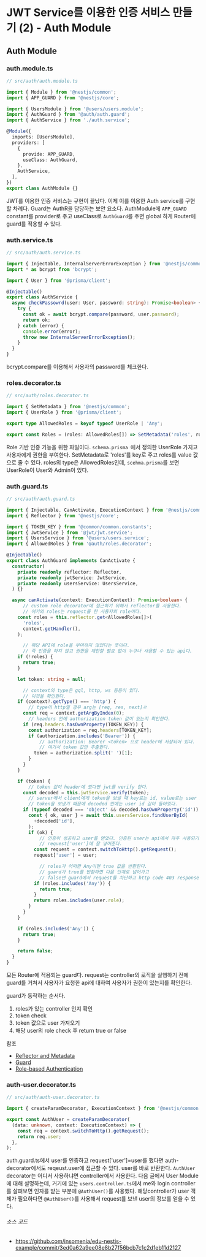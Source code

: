 # JWT Service를 이용한 인증 서비스 만들기 (2) - Auth Module



## Auth Module



### auth.module.ts

```typescript
// src/auth/auth.module.ts

import { Module } from '@nestjs/common';
import { APP_GUARD } from '@nestjs/core';

import { UsersModule } from '@users/users.module';
import { AuthGuard } from '@auth/auth.guard';
import { AuthService } from './auth.service';

@Module({
  imports: [UsersModule],
  providers: [
    {
      provide: APP_GUARD,
      useClass: AuthGuard,
    },
    AuthService,
  ],
})
export class AuthModule {}
```

  JWT를 이용한 인증 서비스는 구현이 끝났다. 이제 이를 이용한 Auth service를 구현할 차례다. Guard는 AuthR을 담당하는 보안 요소다. AuthModule에 `APP_GUARD` constant를 provider로 주고 useClass로 `AuthGuard`를 주면 global 하게 Router에 guard를 적용할 수 있다.



### auth.service.ts

```typescript
// src/auth/auth.service.ts

import { Injectable, InternalServerErrorException } from '@nestjs/common';
import * as bcrypt from 'bcrypt';

import { User } from '@prisma/client';

@Injectable()
export class AuthService {
  async checkPassowrd(user: User, password: string): Promise<boolean> {
    try {
      const ok = await bcrypt.compare(password, user.password);
      return ok;
    } catch (error) {
      console.error(error);
      throw new InternalServerErrorException();
    }
  }
}
```

  bcrypt.compare를 이용해서 사용자의 password를 체크한다.



### roles.decorator.ts

```typescript
// src/auth/roles.decorator.ts

import { SetMetadata } from '@nestjs/common';
import { UserRole } from '@prisma/client';

export type AllowedRoles = keyof typeof UserRole | 'Any';

export const Roles = (roles: AllowedRoles[]) => SetMetadata('roles', roles);
```

  Role 기반 인증 기능을 위한 파일이다. `schema.prisma `에서 정의한 UserRole 가지고 사용자에게 권한을 부여한다. SetMetadata로 'roles'를 key로 주고 roles를 value 값으로 줄 수 있다. roles의 type은 AllowedRoles인데, `scehma.prisma`를 보면 UserRole이 User와 Admin이 있다.



### auth.guard.ts

```typescript
// src/auth/auth.guard.ts

import { Injectable, CanActivate, ExecutionContext } from '@nestjs/common';
import { Reflector } from '@nestjs/core';

import { TOKEN_KEY } from '@common/common.constants';
import { JwtService } from '@jwt/jwt.service';
import { UsersService } from '@users/users.service';
import { AllowedRoles } from '@auth/roles.decorator';

@Injectable()
export class AuthGuard implements CanActivate {
  constructor(
    private readonly reflector: Reflector,
    private readonly jwtService: JwtService,
    private readonly usersService: UsersService,
  ) {}

  async canActivate(context: ExecutionContext): Promise<boolean> {
      // custom role decorator에 접근하기 위해서 reflector를 사용한다.
      // 여기의 roles는 request를 한 사용자의 role이다.
    const roles = this.reflector.get<AllowedRoles[]>(
      'roles',
      context.getHandler(),
    );

      // 해당 API에 role을 부여하지 않았다는 뜻이다.
      // 즉 인증을 하지 않고 권한을 제한할 필요 없이 누구나 사용할 수 있는 api다.
    if (!roles) {
      return true;
    }

    let token: string = null;

      // context의 type은 gql, http, ws 등등이 있다.
      // 이것을 확인한다.
    if (context?.getType() === 'http') {
        // type이 http일 경우 arg는 [req, res, next]ㄹ
      const req = context.getArgByIndex(0);
        // headers 안에 authorization token 값이 있는지 확인한다.
      if (req.headers.hasOwnProperty(TOKEN_KEY)) {
        const authorization = req.headers[TOKEN_KEY];
        if (authorization.includes('Bearer')) {
            // authorization: Bearer <token> 으로 header에 저장되어 있다.
            // 여기서 token 값만 추출한다.
          token = authorization.split(' ')[1];
        }
      }
    }

    if (token) {
        // token 값이 header에 있다면 jwt를 verify 한다.
      const decoded = this.jwtService.verify(token);
        // server에서 client에게 token을 보낼 때 key로는 id, value로는 user id 값으로
        // token을 보냈기 때문에 decoded 안에는 user id 값이 들어있다.
      if (typeof decoded === 'object' && decoded.hasOwnProperty('id')) {
        const { ok, user } = await this.usersService.findUserById(
          +decoded['id'],
        );
        if (ok) {
            // 인증이 성공하고 user를 얻었다. 인증된 user는 api에서 자주 사용되기 때문에
            // request['user']에 잘 넣어준다.
          const request = context.switchToHttp().getRequest();
          request['user'] = user;

            // roles가 어떠한 Any이면 true 값을 반환한다.
            // guard가 true를 반환하면 다음 단계로 넘어가고
            // false면 guard에서 request를 차단하고 http code 403 response를 보낸다.
          if (roles.includes('Any')) {
            return true;
          }
          return roles.includes(user.role);
        }
      }
    }

    if (roles.includes('Any')) {
      return true;
    }

    return false;
  }
}
```

  모든 Router에 적용되는 guard다. request는 controller의 로직을 실행하기 전에 guard를 거쳐서 사용자가 요청한 api에 대하여 사용자가 권한이 있는지를 확인한다.

guard가 동작하는 순서다.

1. roles가 있는 controller 인지 확인
2. token check
3. token 값으로 user 가져오기
4. 해당 user의 role check 후 return true or false



참조

* [Reflector and Metadata](https://docs.nestjs.com/fundamentals/execution-context#reflection-and-metadata)
* [Guard](https://docs.nestjs.com/guards#putting-it-all-together)
* [Role-based Authentication](https://docs.nestjs.com/guards#role-based-authentication)



### auth-user.decorator.ts

```typescript
// src/auth/auth-user.decorator.ts

import { createParamDecorator, ExecutionContext } from '@nestjs/common';

export const AuthUser = createParamDecorator(
  (data: unknown, context: ExecutionContext) => {
    const req = context.switchToHttp().getRequest();
    return req.user;
  },
);
```

  auth.guard.ts에서 user를 인증하고 request['user']=user를 했다면 auth-decorator에서도 reqeust.user에 접근할 수 있다. user를 바로 반환한다. `AuthUser` decorator는 어디서 사용하냐면 controller에서 사용한다. 다음 글에서 User Module에 대해 설명하는데, 거기에 있는 `users.controller.ts`에서 me와 login controller를 살펴보면 인자를 받는 부분에 `@AuthUser()`를 사용했다. 해당controller가 user 객체가 필요하다면 `@AuthUser()`를 사용해서 request를 보낸 user의 정보를 얻을 수 있다.



###### 소스 코드

* https://github.com/insomenia/edu-nestjs-example/commit/3ed0a62a9ee08e8b27f56bcb7c1c2d1eb11d2127